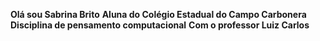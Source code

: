 **Olá sou Sabrina Brito**
**Aluna do Colégio Estadual do Campo Carbonera**
**Disciplina de pensamento computacional**
**Com o professor Luiz Carlos**
